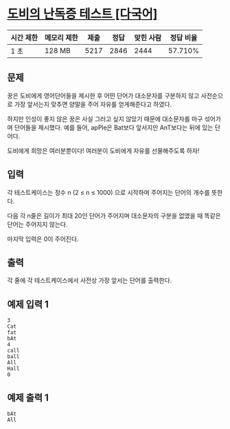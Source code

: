 # [도비의 난독증 테스트 [다국어]](https://www.acmicpc.net/problem/2204)

| 시간 제한 | 메모리 제한 | 제출 | 정답 | 맞힌 사람 | 정답 비율 |
| --- | --- | --- | --- | --- | --- |
| 1 초 | 128 MB | 5217 | 2846 | 2444 | 57.710% |

## 문제

꿍은 도비에게 영어단어들을 제시한 후 어떤 단어가 대소문자를 구분하지 않고 사전순으로 가장 앞서는지 맞추면 양말을 주어 자유를 얻게해준다고 하였다.

하지만 인성이 좋지 않은 꿍은 사실 그러고 싶지 않았기 때문에 대소문자를 마구 섞어가며 단어들을 제시했다. 예를 들어, apPle은 Bat보다 앞서지만 AnT보다는 뒤에 있는 단어다.

도비에게 희망은 여러분뿐이다! 여러분이 도비에게 자유를 선물해주도록 하자!

## 입력

각 테스트케이스는 정수 n (2 ≤ n ≤ 1000) 으로 시작하며 주어지는 단어의 개수를 뜻한다.

다음 각 n줄은 길이가 최대 20인 단어가 주어지며 대소문자의 구분을 없앴을 때 똑같은 단어는 주어지지 않는다.

마지막 입력은 0이 주어진다.

## 출력

각 줄에 각 테스트케이스에서 사전상 가장 앞서는 단어를 출력한다.

## 예제 입력 1

```
3
Cat
fat
bAt
4
call
ball
All
Hall
0

```

## 예제 출력 1

```
bAt
All
```
